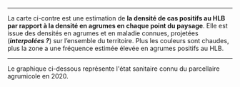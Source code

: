 ***

La carte ci-contre est une estimation de **la densité de cas positifs au HLB par rapport à la densité en agrumes en chaque point du paysage**. 
Elle est issue des densités en agrumes et en maladie connues, projetées (***interpolées ?***) sur l’ensemble du territoire. 
Plus les couleurs sont chaudes, plus la zone a une fréquence estimée élevée en agrumes positifs au HLB.

***

Le graphique ci-dessous représente l'état sanitaire connu du parcellaire agrumicole en 2020.




